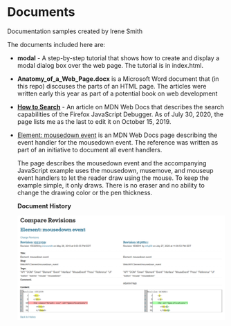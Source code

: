 # Documents

Documentation samples created by Irene Smith

The documents included here are:

- **modal** - A step-by-step tutorial that shows how to create and display
  a modal dialog box over the web page. The tutorial is in index.html.
- **Anatomy_of_a_Web_Page.docx** is a Microsoft Word document that (in this
  repo) disccuses the parts of an HTML page. The articles were written early
  this year as part of a potential book on web development
- **[How to Search](https://wiki.developer.mozilla.org/en-US/docs/Tools/Debugger/How_to/Search)** -
  An article on MDN Web Docs that describes the search capabilities of the
  Firefox JavaScript Debugger. As of July 30, 2020, the page lists me as the
  last to edit it on October 15, 2019.
- [Element: mousedown event](https://developer.mozilla.org/en-US/docs/Web/API/Element/mousedown_event)
  is an MDN Web Docs page describing the event handler for the mousedown event.
  The reference was written as part of an initiative to document all
  event handlers.

  The page describes the mousedown event and the accompanying JavaScript example
  uses the mousedown, musemove, and mouseup event handlers to let the reader draw
  using the mouse. To keep the example simple, it only draws. There is no eraser
  and no ability to change the drawing color or the pen thickness.

  **Document History**
  
  ![Screenshot of Document History](mousedown_event_history.jpg)
  